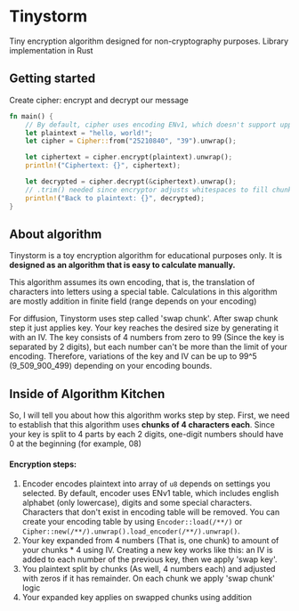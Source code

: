 # Tinystorm
Tiny encryption algorithm designed for non-cryptography purposes.
Library implementation in Rust

## Getting started
Create cipher: encrypt and decrypt our message
```rust
fn main() {
    // By default, cipher uses encoding ENv1, which doesn't support uppercase
    let plaintext = "hello, world!";
    let cipher = Cipher::from("25210840", "39").unwrap();

    let ciphertext = cipher.encrypt(plaintext).unwrap();
    println!("Ciphertext: {}", ciphertext);

    let decrypted = cipher.decrypt(&ciphertext).unwrap();
    // .trim() needed since encryptor adjusts whitespaces to fill chunks
    println!("Back to plaintext: {}", decrypted);
}
```
## About algorithm
Tinystorm is a toy encryption algorithm for educational purposes only. It is **designed as an algorithm that is easy to calculate manually.**

This algorithm assumes its own encoding, that is, the translation of characters into letters using a special table.
Calculations in this algorithm are mostly addition in finite field (range depends on your encoding)

For diffusion, Tinystorm uses step called 'swap chunk'. After swap chunk step it just applies key.
Your key reaches the desired size by generating it with an IV. The key consists of 4 numbers from zero to 99 (Since the key is separated by 2 digits), but each number can't be more than the limit of your encoding.
Therefore, variations of the key and IV can be up to 99^5 (9_509_900_499) depending on your encoding bounds.

## Inside of Algorithm Kitchen
So, I will tell you about how this algorithm works step by step.
First, we need to establish that this algorithm uses **chunks of 4 characters each**.
Since your key is split to 4 parts by each 2 digits, one-digit numbers should have 0 at the beginning (for example, 08)
#### Encryption steps:
1. Encoder encodes plaintext into array of `u8` depends on settings you selected. By default, encoder uses ENv1 table, which includes english alphabet (only lowercase), digits and some special characters. Characters that don't exist in encoding table will be removed. You can create your encoding table by using `Encoder::load(/**/)` or `Cipher::new(/**/).unwrap().load_encoder(/**/).unwrap()`.
2. Your key expanded from 4 numbers (That is, one chunk) to amount of your chunks * 4 using IV. Creating a new key works like this: an IV is added to each number of the previous key, then we apply 'swap key'.
3. You plaintext split by chunks (As well, 4 numbers each) and adjusted with zeros if it has remainder. On each chunk we apply 'swap chunk' logic
4. Your expanded key applies on swapped chunks using addition